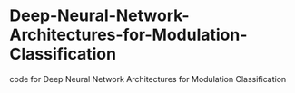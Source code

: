 # Deep-Neural-Network-Architectures-for-Modulation-Classification
code for Deep Neural Network Architectures for Modulation Classification
